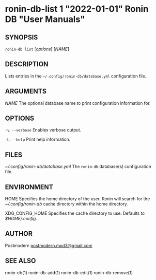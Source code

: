 # ronin-db-list 1 "2022-01-01" Ronin DB "User Manuals"

## SYNOPSIS

`ronin-db list` [*options*] [*NAME*]

## DESCRIPTION

Lists entries in the `~/.config/ronin-db/database.yml` configuration file.

## ARGUMENTS

*NAME*
  The optional database name to print configuration information for.

## OPTIONS

`-v`, `--verbose`
  Enables verbose output.

`-h`, `--help`
  Print help information.

## FILES

*~/.config/ronin-db/database.yml*
	The `ronin-db` database(s) configuration file.

## ENVIRONMENT

HOME
	Specifies the home directory of the user. Ronin will search for the
	*~/.config/ronin-db* cache directory within the home directory.

XDG_CONFIG_HOME
  Specifies the cache directory to use. Defaults to *$HOME/.config*.

## AUTHOR

Postmodern <postmodern.mod3@gmail.com>

## SEE ALSO

ronin-db(1) ronin-db-add(1) ronin-db-edit(1) ronin-db-remove(1)
